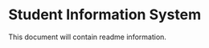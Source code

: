 Student Information System
=============================

This document will contain readme information.